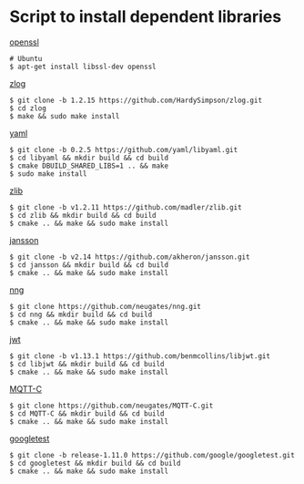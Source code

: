 # Script to install dependent libraries

[openssl](https://github.com/openssl/openssl)

```shell
# Ubuntu
$ apt-get install libssl-dev openssl
```

[zlog](https://github.com/HardySimpson/zlog.git)
```shell
$ git clone -b 1.2.15 https://github.com/HardySimpson/zlog.git
$ cd zlog
$ make && sudo make install
```

[yaml](https://github.com/yaml/libyaml.git)
```shell
$ git clone -b 0.2.5 https://github.com/yaml/libyaml.git
$ cd libyaml && mkdir build && cd build 
$ cmake DBUILD_SHARED_LIBS=1 .. && make
$ sudo make install
```

[zlib](https://github.com/madler/zlib.git)
```shell
$ git clone -b v1.2.11 https://github.com/madler/zlib.git
$ cd zlib && mkdir build && cd build
$ cmake .. && make && sudo make install
```

[jansson](https://github.com/akheron/jansson)
```shell
$ git clone -b v2.14 https://github.com/akheron/jansson.git
$ cd jansson && mkdir build && cd build
$ cmake .. && make && sudo make install
```

[nng](https://github.com/neugates/nng.git)
```shell
$ git clone https://github.com/neugates/nng.git
$ cd nng && mkdir build && cd build
$ cmake .. && make && sudo make install
```

[jwt](https://github.com/benmcollins/libjwt.git)
```shell
$ git clone -b v1.13.1 https://github.com/benmcollins/libjwt.git
$ cd libjwt && mkdir build && cd build
$ cmake .. && make && sudo make install
```

[MQTT-C](https://github.com/neugates/MQTT-C.git)
```shell
$ git clone https://github.com/neugates/MQTT-C.git 
$ cd MQTT-C && mkdir build && cd build
$ cmake .. && make && sudo make install
```

[googletest](https://github.com/google/googletest.git)
```shell
$ git clone -b release-1.11.0 https://github.com/google/googletest.git 
$ cd googletest && mkdir build && cd build
$ cmake .. && make && sudo make install
```